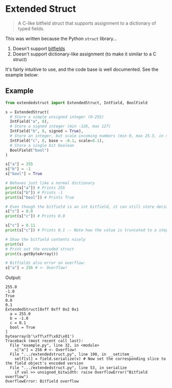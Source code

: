 # Extended Struct

> A C-like bitfield struct that supports assignment to a dictionary of typed fields.

This was written because the Python `struct` library...
1. Doesn't support [bitfields](https://en.wikipedia.org/wiki/Bit_field)
2. Doesn't support dictionary-like assignment (to make it similar to a C struct)

It's fairly intuitive to use, and the code base is well documented. See the example below:

## Example

```python
from extendedstruct import ExtendedStruct, IntField, BoolField

s = ExtendedStruct(
  # Store a simple unsigned integer (0-255)
  IntField("a", 8),
  # Store a signed integer (min -126, max 127)
  IntField("b", 8, signed = True),
  # Store an integer, but scale incoming numbers (min 0, max 25.5, in steps of 0.1)
  IntField("c", 8, base = -0.1, scale=0.1),
  # Store a single bit boolean
  BoolField("bool")
)

s["a"] = 255
s["b"] = -1
s["bool"] = True

# Behaves just like a normal dictionary
print(s["a"]) # Prints 255
print(s["b"]) # Prints -1
print(s["bool"]) # Prints True

# Even though the bitfield is an int bitfield, it can still store decimals thanks to the scale factor:
s["c"] = 0.0
print(s["c"]) # Prints 0.0

s["c"] = 0.11
print(s["c"]) # Prints 0.1 -- Note how the value is truncated to a step of 0.1

# Show the bitfield contents nicely
print(s)
# Print out the encoded struct
print(s.getByteArray())

# Bitfields also error on overflow:
s["a"] = 256 # <- Overflow!
```

Output:
```
255.0
-1.0
True
0.0
0.1
ExtendedStruct[0xff 0xff 0x2 0x1
  a = 255.0
  b = -1.0
  c = 0.1
  bool = True
]
bytearray(b'\xff\xff\x02\x01')
Traceback (most recent call last):
  File "example.py", line 32, in <module>
    s["a"] = 256 # <- Overflow!
  File ".../extendedstruct.py", line 190, in __setitem__
    self[sl] = field.serialize(v) # Now set the corresponding slice to the field object's encoded version
  File ".../extendedstruct.py", line 53, in serialize
    if val >> unsigned_bitwidth: raise OverflowError("Bitfield overflow")
OverflowError: Bitfield overflow
```
